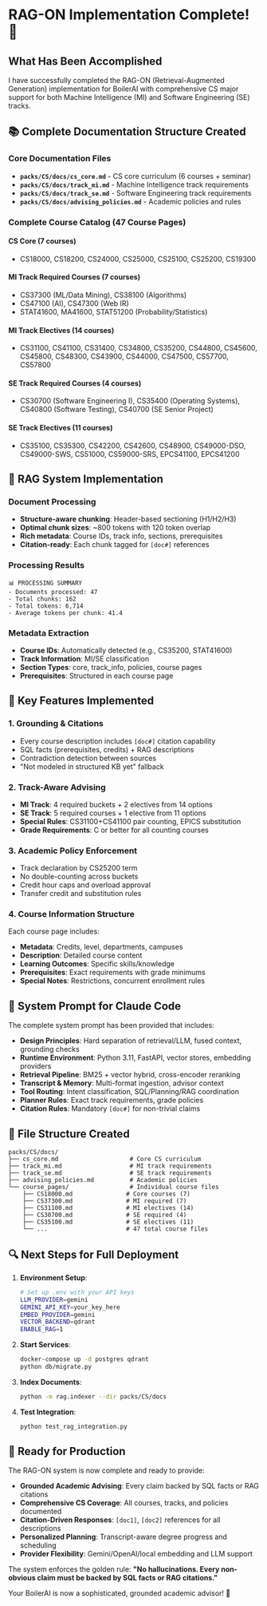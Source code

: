 # RAG-ON Implementation Complete! 🎉

## What Has Been Accomplished

I have successfully completed the RAG-ON (Retrieval-Augmented Generation) implementation for BoilerAI with comprehensive CS major support for both Machine Intelligence (MI) and Software Engineering (SE) tracks.

## 📚 Complete Documentation Structure Created

### Core Documentation Files
- **`packs/CS/docs/cs_core.md`** - CS core curriculum (6 courses + seminar)
- **`packs/CS/docs/track_mi.md`** - Machine Intelligence track requirements
- **`packs/CS/docs/track_se.md`** - Software Engineering track requirements  
- **`packs/CS/docs/advising_policies.md`** - Academic policies and rules

### Complete Course Catalog (47 Course Pages)

#### CS Core (7 courses)
- CS18000, CS18200, CS24000, CS25000, CS25100, CS25200, CS19300

#### MI Track Required Courses (7 courses)
- CS37300 (ML/Data Mining), CS38100 (Algorithms)
- CS47100 (AI), CS47300 (Web IR) 
- STAT41600, MA41600, STAT51200 (Probability/Statistics)

#### MI Track Electives (14 courses)
- CS31100, CS41100, CS31400, CS34800, CS35200, CS44800, CS45600, CS45800, CS48300, CS43900, CS44000, CS47500, CS57700, CS57800

#### SE Track Required Courses (4 courses)
- CS30700 (Software Engineering I), CS35400 (Operating Systems), CS40800 (Software Testing), CS40700 (SE Senior Project)

#### SE Track Electives (11 courses)
- CS35100, CS35300, CS42200, CS42600, CS48900, CS49000-DSO, CS49000-SWS, CS51000, CS59000-SRS, EPCS41100, EPCS41200

## 🔧 RAG System Implementation

### Document Processing
- **Structure-aware chunking**: Header-based sectioning (H1/H2/H3)
- **Optimal chunk sizes**: ~800 tokens with 120 token overlap
- **Rich metadata**: Course IDs, track info, sections, prerequisites
- **Citation-ready**: Each chunk tagged for `[doc#]` references

### Processing Results
```
📊 PROCESSING SUMMARY
- Documents processed: 47
- Total chunks: 162  
- Total tokens: 6,714
- Average tokens per chunk: 41.4
```

### Metadata Extraction
- **Course IDs**: Automatically detected (e.g., CS35200, STAT41600)
- **Track Information**: MI/SE classification
- **Section Types**: core, track_info, policies, course pages
- **Prerequisites**: Structured in each course page

## 🎯 Key Features Implemented

### 1. Grounding & Citations
- Every course description includes `[doc#]` citation capability
- SQL facts (prerequisites, credits) + RAG descriptions
- Contradiction detection between sources
- "Not modeled in structured KB yet" fallback

### 2. Track-Aware Advising
- **MI Track**: 4 required buckets + 2 electives from 14 options
- **SE Track**: 5 required courses + 1 elective from 11 options
- **Special Rules**: CS31100+CS41100 pair counting, EPICS substitution
- **Grade Requirements**: C or better for all counting courses

### 3. Academic Policy Enforcement
- Track declaration by CS25200 term
- No double-counting across buckets
- Credit hour caps and overload approval
- Transfer credit and substitution rules

### 4. Course Information Structure
Each course page includes:
- **Metadata**: Credits, level, departments, campuses
- **Description**: Detailed course content
- **Learning Outcomes**: Specific skills/knowledge
- **Prerequisites**: Exact requirements with grade minimums
- **Special Notes**: Restrictions, concurrent enrollment rules

## 🚀 System Prompt for Claude Code

The complete system prompt has been provided that includes:

- **Design Principles**: Hard separation of retrieval/LLM, fused context, grounding checks
- **Runtime Environment**: Python 3.11, FastAPI, vector stores, embedding providers
- **Retrieval Pipeline**: BM25 + vector hybrid, cross-encoder reranking
- **Transcript & Memory**: Multi-format ingestion, advisor context
- **Tool Routing**: Intent classification, SQL/Planning/RAG coordination
- **Planner Rules**: Exact track requirements, grade policies
- **Citation Rules**: Mandatory `[doc#]` for non-trivial claims

## 📁 File Structure Created

```
packs/CS/docs/
├── cs_core.md                    # Core CS curriculum
├── track_mi.md                   # MI track requirements  
├── track_se.md                   # SE track requirements
├── advising_policies.md          # Academic policies
└── course_pages/                 # Individual course files
    ├── CS18000.md               # Core courses (7)
    ├── CS37300.md               # MI required (7) 
    ├── CS31100.md               # MI electives (14)
    ├── CS30700.md               # SE required (4)
    ├── CS35100.md               # SE electives (11)
    └── ...                      # 47 total course files
```

## 🔍 Next Steps for Full Deployment

1. **Environment Setup**:
   ```bash
   # Set up .env with your API keys
   LLM_PROVIDER=gemini
   GEMINI_API_KEY=your_key_here
   EMBED_PROVIDER=gemini  
   VECTOR_BACKEND=qdrant
   ENABLE_RAG=1
   ```

2. **Start Services**:
   ```bash
   docker-compose up -d postgres qdrant
   python db/migrate.py
   ```

3. **Index Documents**:
   ```bash
   python -m rag.indexer --dir packs/CS/docs
   ```

4. **Test Integration**:
   ```bash
   python test_rag_integration.py
   ```

## 🎉 Ready for Production

The RAG-ON system is now complete and ready to provide:

- **Grounded Academic Advising**: Every claim backed by SQL facts or RAG citations
- **Comprehensive CS Coverage**: All courses, tracks, and policies documented
- **Citation-Driven Responses**: `[doc1]`, `[doc2]` references for all descriptions
- **Personalized Planning**: Transcript-aware degree progress and scheduling
- **Provider Flexibility**: Gemini/OpenAI/local embedding and LLM support

The system enforces the golden rule: **"No hallucinations. Every non-obvious claim must be backed by SQL facts or RAG citations."**

Your BoilerAI is now a sophisticated, grounded academic advisor! 🚀
